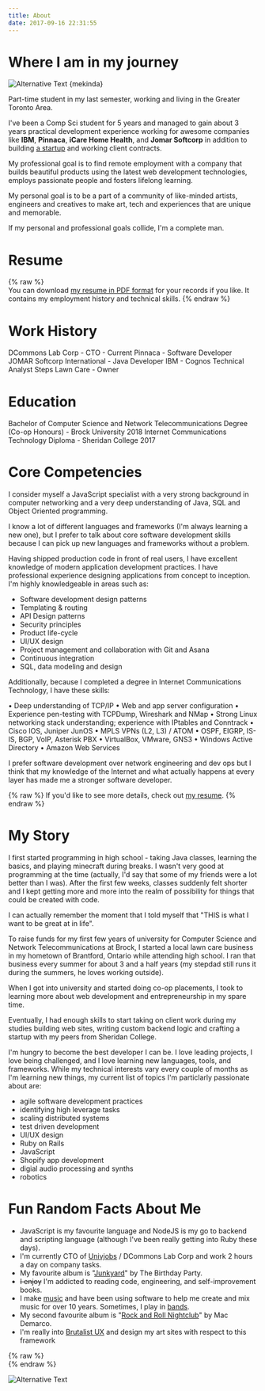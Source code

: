 ```yaml
---
title: About
date: 2017-09-16 22:31:55
---
```


# Where I am in my journey

![Alternative Text](/images/professional.JPG "Me") {mekinda}

Part-time student in my last semester, working and living in the Greater Toronto Area.

I've been a Comp Sci student for 5 years and managed to gain about 3 years practical development experience working for awesome companies like __IBM__, __Pinnaca__, __iCare Home Health__, and __Jomar Softcorp__ in addition to building [a startup](http://oakvillenews.org/univjobs-boosts-job-opportunities-ontario/) and working client contracts.

My professional goal is to find remote employment with a company that builds beautiful products using the latest web development technologies, employs passionate people and fosters lifelong learning.

My personal goal is to be a part of a community of like-minded artists, engineers and creatives to make art, tech and experiences that are unique and memorable.

If my personal and professional goals collide, I'm a complete man.

# Resume

{% raw %}
<br/>
You can download <a href="#" onclick="window.open('/files/khalil-stemmler-software-developer-resume-2018.pdf'); return false;">my resume in PDF format</a> for your records if you like. It contains my employment history and technical skills.
{% endraw %}

# Work History
DCommons Lab Corp - CTO - Current
Pinnaca - Software Developer
JOMAR Softcorp International - Java Developer
IBM - Cognos Technical Analyst
Steps Lawn Care - Owner

# Education
Bachelor of Computer Science and Network Telecommunications Degree (Co-op Honours) - Brock University 2018
Internet Communications Technology Diploma - Sheridan College 2017

# Core Competencies

I consider myself a JavaScript specialist with a very strong background in computer networking and a very deep understanding of Java, SQL and Object Oriented programming.

I know a lot of different languages and frameworks (I'm always learning a new one), but I prefer to talk about core software development skills because I can pick up new languages and frameworks without a problem. 

Having shipped production code in front of real users, I have excellent knowledge of modern application development practices. I have professional experience designing applications from concept to inception. I'm highly knowledgeable in areas such as:

- Software development design patterns
- Templating & routing
- API Design patterns
- Security principles
- Product life-cycle
- UI/UX design
- Project management and collaboration with Git and Asana
- Continuous integration
- SQL, data modeling and design

Additionally, because I completed a degree in Internet Communications Technology, I have these skills:

• Deep understanding of TCP/IP
• Web and app server configuration
• Experience pen-testing with TCPDump, Wireshark and NMap
• Strong Linux networking stack understanding; experience with IPtables and Conntrack 
• Cisco IOS, Juniper JunOS
• MPLS VPNs (L2, L3) / ATOM
• OSPF, EIGRP, IS-IS, BGP, VoIP, Asterisk PBX
• VirtualBox, VMware, GNS3
• Windows Active Directory
• Amazon Web Services

I prefer software development over network engineering and dev ops but I think that my knowledge of the Internet and what actually happens at every layer has made me a stronger software developer.

{% raw %}
If you'd like to see more details, check out <a href="#" onclick="window.open('/files/khalil-stemmler-software-developer-resume-2018.pdf'); return false;">my resume</a>.
{% endraw %}

# My Story

I first started programming in high school - taking Java classes, learning the basics, and playing minecraft during breaks. I wasn't very good at programming at the time (actually, I'd say that some of my friends were a lot better than I was). After the first few weeks, classes suddenly felt shorter and I kept getting more and more into the realm of possibility for things that could be created with code. 

I can actually remember the moment that I told myself that "THIS is what I want to be great at in life".

To raise funds for my first few years of university for Computer Science and Network Telecommunications at Brock, I started a local lawn care business in my hometown of Brantford, Ontario while attending high school. I ran that business every summer for about 3 and a half years (my stepdad still runs it during the summers, he loves working outside).

When I got into university and started doing co-op placements, I took to learning more about web development and entrepreneurship in my spare time.

Eventually, I had enough skills to start taking on client work during my studies building web sites, writing custom backend logic and crafting a startup with my peers from Sheridan College.

I'm hungry to become the best developer I can be. I love leading projects, I love being challenged, and I love learning new languages, tools, and frameworks. While my technical interests vary every couple of months as I'm learning new things, my current list of topics I'm particlarly passionate about are:

- agile software development practices
- identifying high leverage tasks
- scaling distributed systems
- test driven development
- UI/UX design
- Ruby on Rails
- JavaScript
- Shopify app development
- digial audio processing and synths
- robotics

# Fun Random Facts About Me

- JavaScript is my favourite language and NodeJS is my go to backend and scripting language (although I've been really getting into Ruby these days).
- I'm currently CTO of [Univjobs](https://univjobs.ca) / DCommons Lab Corp and work 2 hours a day on company tasks.
- My favourite album is "[Junkyard](https://youtu.be/Q88nEF9cbbk)" by The Birthday Party.
- ~~I enjoy~~ I'm addicted to reading code, engineering, and self-improvement books.
- I make [music](/music) and have been using software to help me create and mix music for over 10 years. Sometimes, I play in [bands](https://debutante-band.bandcamp.com/releases).
- My second favourite album is "[Rock and Roll Nightclub](https://www.youtube.com/watch?v=JoiMqsp8xSo)" by Mac Demarco.
- I'm really into [Brutalist UX](https://www.uxbrutalism.com/) and design my art sites with respect to this framework

{% raw %}
<br/>
{% endraw %}

![Alternative Text](/images/coding.png "Me, coding")
